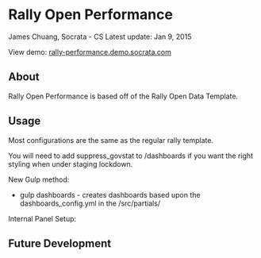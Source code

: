 # Rally Open Performance

James Chuang, Socrata - CS
Latest update: Jan 9, 2015

View demo: [rally-performance.demo.socrata.com][1]

## About
Rally Open Performance is based off of the Rally Open Data Template.

## Usage

Most configurations are the same as the regular rally template.

You will need to add suppress_govstat to /dashboards if you want the right styling when under staging lockdown.

New Gulp method:

* gulp dashboards - creates dashboards based upon the dashboards_config.yml in the /src/partials/

Internal Panel Setup:


## Future Development

[1]: rally-performance.demo.socrata.com
